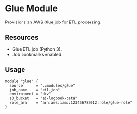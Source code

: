 # Glue Module

Provisions an AWS Glue job for ETL processing.

## Resources
- Glue ETL job (Python 3).
- Job bookmarks enabled.

## Usage
```hcl
module "glue" {
  source      = "./modules/glue"
  job_name    = "etl-job"
  environment = "dev"
  s3_bucket   = "ai-logbook-data"
  role_arn    = "arn:aws:iam::123456789012:role/glue-role"
}
```
